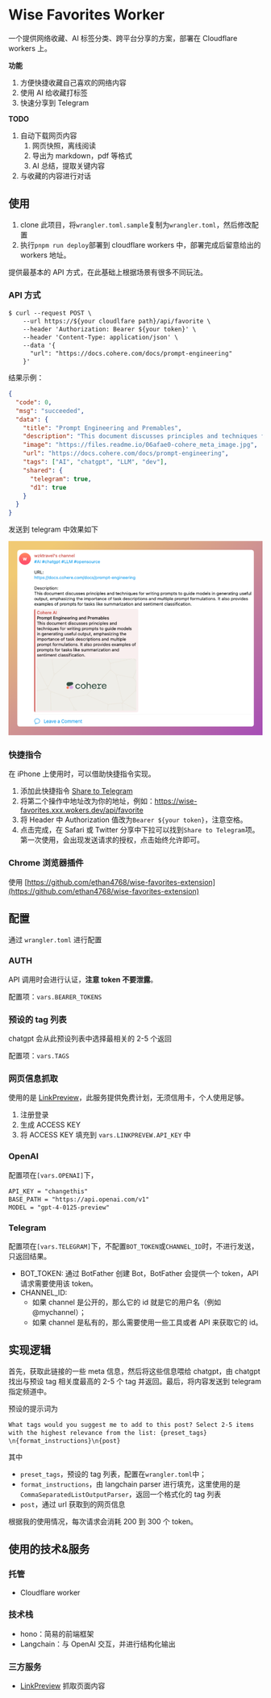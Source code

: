 # Wise Favorites Worker

一个提供网络收藏、AI 标签分类、跨平台分享的方案，部署在 Cloudflare workers 上。

**功能**

1. 方便快捷收藏自己喜欢的网络内容
2. 使用 AI 给收藏打标签
3. 快速分享到 Telegram

**TODO**

1. 自动下载网页内容
   1. 网页快照，离线阅读
   2. 导出为 markdown，pdf 等格式
   3. AI 总结，提取关键内容
2. 与收藏的内容进行对话

## 使用

1. clone 此项目，将`wrangler.toml.sample`复制为`wrangler.toml`，然后修改配置
2. 执行`pnpm run deploy`部署到 cloudflare workers 中，部署完成后留意给出的 workers 地址。

提供最基本的 API 方式，在此基础上根据场景有很多不同玩法。

### API 方式

```shell
$ curl --request POST \
    --url https://${your cloudlfare path}/api/favorite \
    --header 'Authorization: Bearer ${your token}' \
    --header 'Content-Type: application/json' \
    --data '{
      "url": "https://docs.cohere.com/docs/prompt-engineering"
    }'
```

结果示例：

```json
{
  "code": 0,
  "msg": "succeeded",
  "data": {
    "title": "Prompt Engineering and Premables",
    "description": "This document discusses principles and techniques for writing prompts to guide models in generating useful output, emphasizing the importance of task descriptions and multiple prompt formulations. It also provides examples of prompts for tasks like summarization and sentiment classification.",
    "image": "https://files.readme.io/06afae0-cohere_meta_image.jpg",
    "url": "https://docs.cohere.com/docs/prompt-engineering",
    "tags": ["AI", "chatgpt", "LLM", "dev"],
    "shared": {
      "telegram": true,
      "d1": true
    }
  }
}
```

发送到 telegram 中效果如下

![telegram](./doc/images/telegram.png)

### 快捷指令

在 iPhone 上使用时，可以借助快捷指令实现。

1. 添加此快捷指令 [Share to Telegram](https://www.icloud.com/shortcuts/615b96ec27ed483f8b53bfeb117927a1)
2. 将第二个操作中地址改为你的地址，例如：https://wise-favorites.xxx.wokers.dev/api/favorite
3. 将 Header 中 Authorization 值改为`Bearer ${your token}`，注意空格。
4. 点击完成，在 Safari 或 Twitter 分享中下拉可以找到`Share to Telegram`项。第一次使用，会出现发送请求的授权，点击始终允许即可。

### Chrome 浏览器插件

使用 [https://github.com/ethan4768/wise-favorites-extension](https://github.com/ethan4768/wise-favorites-extension)

## 配置

通过 `wrangler.toml` 进行配置

### AUTH

API 调用时会进行认证，**注意 token 不要泄露**。

配置项：`vars.BEARER_TOKENS`

### 预设的 tag 列表

chatgpt 会从此预设列表中选择最相关的 2-5 个返回

配置项：`vars.TAGS`

### 网页信息抓取

使用的是 [LinkPreview](https://www.linkpreview.net/)，此服务提供免费计划，无须信用卡，个人使用足够。

1. 注册登录
2. 生成 ACCESS KEY
3. 将 ACCESS KEY 填充到 `vars.LINKPREVEW.API_KEY` 中

### OpenAI

配置项在`[vars.OPENAI]`下，

```
API_KEY = "changethis"
BASE_PATH = "https://api.openai.com/v1"
MODEL = "gpt-4-0125-preview"
```

### Telegram

配置项在`[vars.TELEGRAM]`下，不配置`BOT_TOKEN`或`CHANNEL_ID`时，不进行发送，只返回结果。

- BOT_TOKEN: 通过 BotFather 创建 Bot，BotFather 会提供一个 token，API 请求需要使用该 token。
- CHANNEL_ID:
  - 如果 channel 是公开的，那么它的 id 就是它的用户名（例如 @mychannel）；
  - 如果 channel 是私有的，那么需要使用一些工具或者 API 来获取它的 id。

## 实现逻辑

首先，获取此链接的一些 meta 信息，然后将这些信息喂给 chatgpt，由 chatgpt 找出与预设 tag 相关度最高的 2-5 个 tag 并返回。最后，将内容发送到 telegram 指定频道中。

预设的提示词为

```
What tags would you suggest me to add to this post? Select 2-5 items with the highest relevance from the list: {preset_tags} \n{format_instructions}\n{post}
```

其中

- `preset_tags`，预设的 tag 列表，配置在`wrangler.toml`中；
- `format_instructions`，由 langchain parser 进行填充，这里使用的是`CommaSeparatedListOutputParser`，返回一个格式化的 tag 列表
- `post`，通过 url 获取到的网页信息

根据我的使用情况，每次请求会消耗 200 到 300 个 token。

## 使用的技术&服务

### 托管

- Cloudflare worker

### 技术栈

- hono：简易的前端框架
- Langchain：与 OpenAI 交互，并进行结构化输出

### 三方服务

- [LinkPreview](https://www.linkpreview.net/) 抓取页面内容
